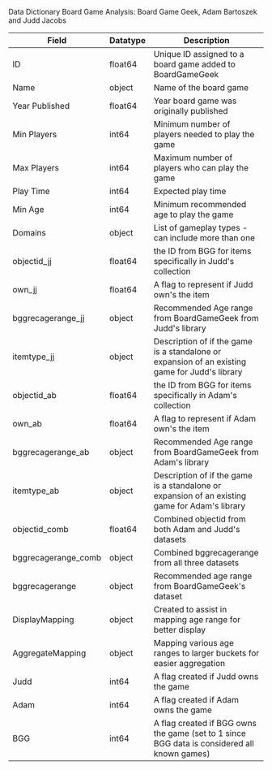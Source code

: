 Data Dictionary
Board Game Analysis: Board Game Geek, Adam Bartoszek and Judd Jacobs

| Field | Datatype | Description |
|-------|----------|-------------|
| ID | float64 | Unique ID assigned to a board game added to BoardGameGeek |
| Name | object | Name of the board game |
| Year Published | float64 | Year board game was originally published |
| Min Players | int64 | Minimum number of players needed to play the game |
| Max Players | int64 | Maximum number of players who can play the game |
| Play Time | int64 | Expected play time |
| Min Age | int64 | Minimum recommended age to play the game |
| Domains | object | List of gameplay types - can include more than one |
| objectid_jj | float64 | the ID from BGG for items specifically in Judd's collection |
| own_jj | float64 | A flag to represent if Judd own's the item |
| bggrecagerange_jj | object | Recommended Age range from BoardGameGeek from Judd's library |
| itemtype_jj | object | Description of if the game is a standalone or expansion of an existing game for Judd's library |
| objectid_ab | float64 | the ID from BGG for items specifically in Adam's collection  |
| own_ab | float64 | A flag to represent if Adam own's the item  |
| bggrecagerange_ab | object | Recommended Age range from BoardGameGeek from Adam's library |
| itemtype_ab | object | Description of if the game is a standalone or expansion of an existing game for Adam's library |
| objectid_comb | float64 | Combined objectid from both Adam and Judd's datasets |
| bggrecagerange_comb | object | Combined bggrecagerange from all three datasets |
| bggrecagerange | object | Recommended age range from BoardGameGeek's dataset |
| DisplayMapping | object | Created to assist in mapping age range for better display |
| AggregateMapping | object | Mapping various age ranges to larger buckets for easier aggregation |
| Judd | int64 | A flag created if Judd owns the game |
| Adam | int64 | A flag created if Adam owns the game |
| BGG | int64 | A flag created if BGG owns the game (set to 1 since BGG data is considered all known games) |